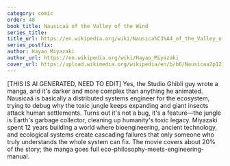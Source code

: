 ```yaml
---
category: comic
order: 40
book_title: Nausicaä of the Valley of the Wind
series_title:
title_url: https://en.wikipedia.org/wiki/Nausica%C3%A4_of_the_Valley_of_the_Wind
series_postfix:
author: Hayao Miyazaki
author_url: https://en.wikipedia.org/wiki/Hayao_Miyazaki
cover_url: https://upload.wikimedia.org/wikipedia/en/b/b6/Nausicaa2p121.jpg
---
```

[THIS IS AI GENERATED, NEED TO EDIT] Yes, the Studio Ghibli guy wrote a manga, and it's darker and more complex than anything he animated. Nausicaä is basically a distributed systems engineer for the ecosystem, trying to debug why the toxic jungle keeps expanding and giant insects attack human settlements. Turns out it's not a bug, it's a feature—the jungle is Earth's garbage collector, cleaning up humanity's toxic legacy. Miyazaki spent 12 years building a world where bioengineering, ancient technology, and ecological systems create cascading failures that only someone who truly understands the whole system can fix. The movie covers about 20% of the story; the manga goes full eco-philosophy-meets-engineering-manual.
